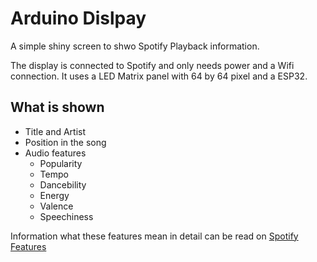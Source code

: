 # Arduino Dislpay

A simple shiny screen to shwo Spotify Playback information. 

The display is connected to Spotify and only needs power and a Wifi connection. It uses a LED Matrix panel with 64 by 64 pixel and a ESP32.

## What is shown
* Title and Artist
* Position in the song
* Audio features
  * Popularity
  * Tempo
  * Dancebility
  * Energy
  * Valence
  * Speechiness

Information what these features mean in detail can be read on [Spotify Features](https://developer.spotify.com/discover/#audio-features-analysis "Spotify Features") 
